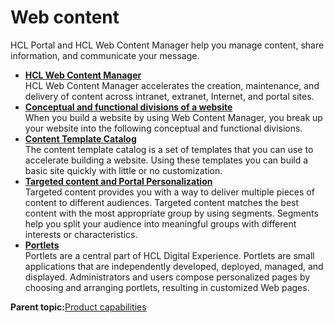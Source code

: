 # Web content

HCL Portal and HCL Web Content Manager help you manage content, share information, and communicate your message.

-   **[HCL Web Content Manager](../overview/wcm.md)**  
HCL Web Content Manager accelerates the creation, maintenance, and delivery of content across intranet, extranet, Internet, and portal sites.
-   **[Conceptual and functional divisions of a website](../wcm/wcm_overview_conceptual.md)**  
When you build a website by using Web Content Manager, you break up your website into the following conceptual and functional divisions.
-   **[Content Template Catalog](../overview/content_template_catalog.md)**  
The content template catalog is a set of templates that you can use to accelerate building a website. Using these templates you can build a basic site quickly with little or no customization.
-   **[Targeted content and Portal Personalization](../pzn/pzn_intro.md)**  
Targeted content provides you with a way to deliver multiple pieces of content to different audiences. Targeted content matches the best content with the most appropriate group by using segments. Segments help you split your audience into meaningful groups with different interests or characteristics.
-   **[Portlets](../overview/fea_portlets.md)**  
Portlets are a central part of HCL Digital Experience. Portlets are small applications that are independently developed, deployed, managed, and displayed. Administrators and users compose personalized pages by choosing and arranging portlets, resulting in customized Web pages.

**Parent topic:**[Product capabilities](../overview/intr_ovr.md)

